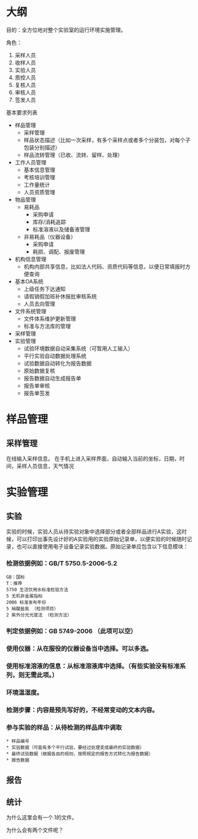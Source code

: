 # 大纲
目的：全方位地对整个实验室的运行环境实施管理。

角色：
1. 采样人员
2. 收样人员
3. 实验人员
4. 质控人员
5. 复核人员
6. 审核人员
7. 签发人员

基本要求列表
* 样品管理
	* 采样管理
	* 样品状态描述（比如一次采样，有多个采样点或者多个分装包，对每个子包装分别描述）
	* 样品流转管理（已收、流转、留样、处理）
* 工作人员管理
	* 基本信息管理
	* 考核培训管理
	* 工作量统计
	* 人员资质管理
* 物品管理
	* 易耗品
		* 采购申请
		* 库存/消耗追踪
		* 标准溶液以及储备液管理
	* 非易耗品（仪器设备）
		* 采购申请
		* 耗损、调配、报废管理
* 机构信息管理
	* 机构内部共享信息，比如法人代码、资质代码等信息，以便日常填报时方便查询
* 基本OA系统
	* 上级任务下达通知
	* 请假销假加班补休报批审核系统
	* 人员去向管理
* 文件系统管理
	* 文件体系维护更新管理
	* 标准与方法库的管理
* 采样管理
* 实验管理
	* 试验环境数据自动采集系统（可暂用人工输入）
	* 平行实验自动数据处理系统
	* 试验数据自动转化为报告数据
	* 原始数据复核
	* 报告数据自动生成报告单
	* 报告单审核
	* 报告单签发

# 样品管理
## 采样管理
在线输入采样信息。
在手机上进入采样界面，自动输入当前的坐标，日期，时间，采样人员信息，天气情况
#  实验管理
## 实验
实验的时候，实验人员从待实验对象中选择部分或者全部样品进行A实验，这时候，可以打印出事先设计好的A实验用的实验原始记录单，以便实验的时候随时记录，也可以直接使用电子设备记录实验数据。原始记录单应包含以下信息模块：  
### 检测依据例如：GB/T 5750.5-2006-5.2
	GB：国标
	T：推荐
	5750 生活饮用水标准检验方法
	5 无机非金属指标
	2006 标准发布年份
	5 硝酸盐氮 （检测项目）
	2 紫外分光光度法 （检测方法）
###  判定依据例如：GB 5749-2006 （此项可以空）
### 使用仪器：从在服役的仪器设备当中选择。可以多选。
### 使用标准溶液的信息：从标准溶液库中选择。（有些实验没有标准系列，则无需此项。）
### 环境温湿度。
### 检测步骤：内容是预先写好的，不经常变动的文本内容。
### 参与实验的样品：从待检测的样品库中调取
	* 样品编号
	* 实验数据（可能有多个平行试验，要经过处理变成最终的实验数据）
	* 最终试验数据（根据各自的规则，按照规定的报告方式转化为报告数据）
	* 报告数据
## 报告

## 统计
为什么这里会有一个.1的文件。

为什么会有两个文件呢？
<!--stackedit_data:
eyJoaXN0b3J5IjpbMTE0OTA1MTg0M119
-->